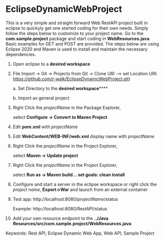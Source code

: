 # EclipseDynamicWebProject

This is a very simple and straight forward Web RestAPI project built in eclipse to quickyly get one started coding for their own needs. Simply follow the steps below to customize to your project name. Go to the **com.sample.project** package and start coding in **WebResources.java**. Basic examples for GET and POST are provided. The steps below are using Eclipse 2020 and Maven is used to install and maintain the necessary dependencies. 


1.  Open eclipse to a **desired workspace**

2.  File Import -> Git -> Projects from Git -> Clone URI --> set Location URI: https://github.com/r-walk/EclipseDynamicWebProject.git)

	a. Set Directory to the **desired workspace**\**<your projectName>**
	
	b. Import as general project
	
3.  Right Click the *projectName* in the Package Explorer, 

	select **Configure -> Convert to Maven Project**

4.  Edit **pom.xml** with *projectName*

5.  Edit **WebContent/WEB-INF/web.xml** display name with *projectName*

6.  Right Click the *projectName* in the Project Explorer, 
	
	select **Maven -> Update project**

7.  Right Click the *projectName* in the Project Explorer,

	select **Run as -> Maven build...  set goals: clean install**

8.  Configure and start a server in the eclipse workspace or right click the *project name*, **Export->War** and launch from an external container

9.  Test app: http://localhost:8080/*projectName*/status

     Example: http://localhost:8080/RestAPI/status

10. Add your own resource endpoint to the **../Java Resources/src/com.sample.project/WebResources.java**

Keywords:  Rest API, Eclipse Dynamic Web App, Web API, Sample Project

